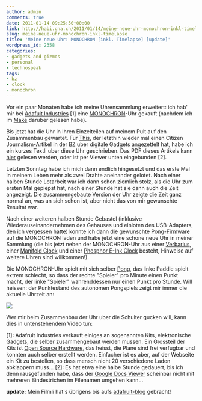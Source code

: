 ```yaml
---
author: admin
comments: true
date: 2011-01-14 09:25:50+00:00
link: http://habi.gna.ch/2011/01/14/meine-neue-uhr-monochron-inkl-timelapse/
slug: meine-neue-uhr-monochron-inkl-timelapse
title: 'Meine neue Uhr: MONOCHRON [inkl. Timelapse] [update]'
wordpress_id: 2358
categories:
- gadgets and gizmos
- personal
- technospeak
tags:
- bz
- clock
- monochron
---
```


Vor ein paar Monaten habe ich meine Uhrensammlung erweitert: ich hab' mir bei [Adafuit Industries](http://adafruit.com/) [1] eine [MONOCHRON](http://www.ladyada.net/make/monochron/index.html)-Uhr gekauft (nachdem ich im [Make](http://habi.gna.ch/2010/11/30/make-magazine-gratis-bekommen/) daruber gelesen habe).




Bis jetzt hat die Uhr in Ihren Einzelteilen auf meinem Pult auf den Zusammenbau gewartet. Fur [This](http://www.borniert.com/), der letzthin wieder mal einen Citizen Journalism-Artikel in der BZ uber digitale Gadgets angezettelt hat, habe ich ein kurzes Textli uber diese Uhr geschrieben. Das PDF dieses Artikels kann [hier](http://habi.gna.ch/wp-content/uploads/2011/01/BZ_digital_MONOCHRON.pdf) gelesen werden, oder ist per Viewer unten eingebunden [2].




Letzten Sonntag habe ich mich dann endlich hingesetzt und das erste Mal in meinem Leben mehr als zwei Drahte aneinander gelotet. Nach einer halben Stunde Lotarbeit war ich dann schon ziemlich stolz, als die Uhr zum ersten Mal gepiepst hat, nach einer Stunde hat sie dann auch die Zeit angezeigt. Die zusammengebaute Version der Uhr zeigte die Zeit ganz normal an, was an sich schon ist, aber nicht das von mir gewunschte Resultat war.




Nach einer weiteren halben Stunde Gebastel (inklusive Wiederauseinandernehmen des Gehauses und einloten des USB-Adapters, den ich vergessen hatte) konnte ich dann die gewunschte [Pong-Firmware](http://www.ladyada.net/make/monochron/newclock.html) auf die MONOCHRON laden und habe jetzt eine schone neue Uhr in meiner Sammlung (die bis jetzt neben der MONOCHRON-Uhr aus einer [Verbarius](http://www.artlebedev.com/everything/verbarius/), einer [Manifold Clock](http://www.studiove.com/projects/manifold-clock) und einer [Phosphor E-Ink Clock](http://www.phosphorwatches.com/E-Ink-Digital-Hour-Clock-Watch-Black-Polyurethane-p/70510565260.htm) besteht, Hinweise auf weitere Uhren sind willkommen!).




Die MONOCHRON-Uhr spielt mit sich selber [Pong](http://de.wikipedia.org/wiki/Pong), das linke Paddle spielt extrem schlecht, so dass der rechte "Spieler" pro Minute einen Punkt macht, der linke "Spieler" wahrenddessen nur einen Punkt pro Stunde. Will heissen: der Punktestand des autonomen Pongspiels zeigt mir immer die aktuelle Uhrzeit an:

[![](http://habi.gna.ch/wp-content/uploads/2011/01/DSC_3278-300x200.jpg)](http://habi.gna.ch/wp-content/uploads/2011/01/DSC_3278.jpg)  



Wer mir beim Zusammenbau der Uhr uber die Schulter gucken will, kann dies in untenstehendem Video tun:

  

[1]: Adafruit Industries verkauft einiges an sogenannten Kits, elektronische Gadgets, die selber zusammengebaut werden mussen. Ein Grossteil der Kits ist [Open Source Hardware](http://de.wikipedia.org/wiki/Open_Source_Hardware), das heisst, die Plane sind frei verfugbar und konnten auch selber erstellt werden. Einfacher ist es aber, auf der Webseite ein Kit zu bestellen, so dass mensch nicht 20 verschiedene Laden abklappern muss...
[2]: Es hat etwa eine halbe Stunde gedauert, bis ich denn rausgefunden habe, dass der [Google Docs Viewer](https://docs.google.com/viewer) scheinbar nicht mit mehreren Bindestrichen im Filenamen umgehen kann...

**update:** Mein Filmli hat's übrigens bis aufs [adafruit-blog](http://www.adafruit.com/blog/2011/01/20/monochron-assembly-timelapse/) gebracht!

